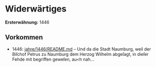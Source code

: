 # Widerwärtiges

**Ersterwähnung:** 1446

## Vorkommen
- 1446: [jahre/1446/README.md](../jahre/1446/README.md) – Und da die Stadt Naumburg, weil der Biſchof
Petrus zu Naumburg dem Herzog Wilhelm abgeſagt, in
dieſer Fehde mit begriffen geweſen, au<h nah...
